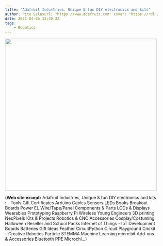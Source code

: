 ```yaml
---
title: "Adafruit Industries, Unique & fun DIY electronics and kits"
author: Pito Salasurl: "https://www.adafruit.com" cover: "https://rdl.ink/render/https%3A%2F%2Fwww.adafruit.com" 
date: 2021-04-06 13:40:22
tags:
    - Robotics
---
```

<img src=https://rdl.ink/render/https%3A%2F%2Fwww.adafruit.com width="500">



(**Web site except:** Adafruit Industries, Unique & fun DIY electronics and kits : - Tools Gift Certificates Arduino Cables Sensors LEDs Books Breakout Boards Power EL Wire/Tape/Panel Components & Parts LCDs & Displays Wearables Prototyping Raspberry Pi Wireless Young Engineers 3D printing NeoPixels Kits & Projects Robotics & CNC Accessories Cosplay/Costuming Halloween Reseller and School Packs Internet of Things - IoT Development Boards Batteries Gift Ideas Feather CircuitPython Circuit Playground Crickit - Creative Robotics Particle STEMMA Machine Learning micro:bit Add-ons & Accessories Bluetooth PPE Microchi...) 
